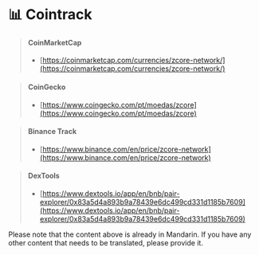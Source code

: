 # 📊 Cointrack

> #### CoinMarketCap <a href="#coinmarketcap" id="coinmarketcap"></a>
>
> * [​](https://coinmarketcap.com/currencies/zcore-network/)[https://coinmarketcap.com/currencies/zcore-network/](https://coinmarketcap.com/currencies/zcore-network/)​

> #### CoinGecko <a href="#coingecko" id="coingecko"></a>
>
> * [https://www.coingecko.com/pt/moedas/zcore](https://www.coingecko.com/pt/moedas/zcore)​

> #### Binance Track <a href="#binance-track" id="binance-track"></a>
>
> * ​[https://www.binance.com/en/price/zcore-network](https://www.binance.com/en/price/zcore-network)

> #### DexTools <a href="#crypto.com-track" id="crypto.com-track"></a>
>
> * [​](https://www.dextools.io/app/en/bnb/pair-explorer/0x83a5d4a893b9a78439e6dc499cd331d1185b7609)[https://www.dextools.io/app/en/bnb/pair-explorer/0x83a5d4a893b9a78439e6dc499cd331d1185b7609](https://www.dextools.io/app/en/bnb/pair-explorer/0x83a5d4a893b9a78439e6dc499cd331d1185b7609)​

Please note that the content above is already in Mandarin. If you have any other content that needs to be translated, please provide it.
